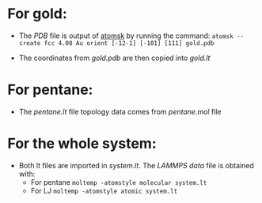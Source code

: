 # For gold:

* The _PDB_ file is output of [atomsk](https://atomsk.univ-lille.fr/) by running the command:
`atomsk --create fcc 4.08 Au orient [-12-1] [-101] [111] gold.pdb`

* The coordinates from _gold.pdb_ are then copied into _gold.lt_

# For pentane:

* The _pentane.lt_ file topology data comes from _pentane.mol_ file

# For the whole system:

* Both lt files are imported in _system.lt_. The _LAMMPS data_ file is obtained with:
	* For pentane `moltemp -atomstyle molecular system.lt`
	* For LJ `moltemp -atomstyle atomic system.lt`
